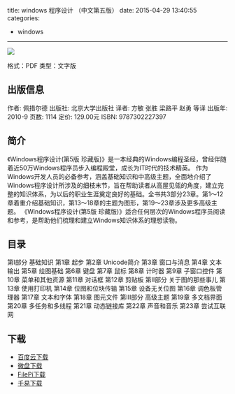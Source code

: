 title: windows 程序设计 （中文第五版）
date: 2015-04-29 13:40:55
categories:
  - windows
---

![](http://img3.douban.com/lpic/s6219932.jpg)

格式：PDF
类型：文字版

<!--more-->

## 出版信息 ##

作者: 佩措尔德 
出版社: 北京大学出版社
译者: 方敏 张胜 梁路平 赵勇 等译 
出版年: 2010-9
页数: 1114
定价: 129.00元
ISBN: 9787302227397

## 简介 ##

《Windows程序设计(第5版 珍藏版)》是一本经典的Windows编程圣经，曾经伴随着近50万Windows程序员步入编程殿堂，成长为IT时代的技术精英。
作为Windows开发人员的必备参考，涵盖基础知识和中高级主题，全面地介绍了Windows程序设计所涉及的细枝末节，旨在帮助读者从高屋见瓴的角度，建立完整的知识体系，为以后的职业生涯奠定良好的基础。全书共3部分23章。第1～12章着重介绍基础知识，第13～18章的主题为图形，第19～23章涉及更多高级主题。
《Windows程序设计(第5版 珍藏版)》适合任何层次的Windows程序员阅读和参考，是帮助他们梳理和建立Windows知识体系的理想读物。

## 目录 ##

第I部分 基础知识
第1章 起步
第2章 Unicode简介
第3章 窗口与消息
第4章 文本输出
第5章 绘图基础
第6章 键盘
第7章 鼠标
第8章 计时器
第9章 子窗口控件
第10章 菜单和其他资源
第11章 对话框
第12章 剪贴板
第II部分 关于图的那些事儿
第13章 使用打印机
第14章 位图和位块传输
第15章 设备无关位图
第16章 调色板管理器
第17章 文本和字体
第18章 图元文件
第III部分 高级主题
第19章 多文档界面
第20章 多任务和多线程
第21章 动态链接库
第22章 声音和音乐
第23章 尝试互联网

## 下载 ##

* [百度云下载](http://pan.baidu.com/s/1ntDm6rn)
* [微盘下载](http://vdisk.weibo.com/s/aADaW4YROTAK6)
* [FilePi下载](http://filepi.com/i/VDcXDg4)
* [千易下载](http://1000eb.com/1ggd5)
